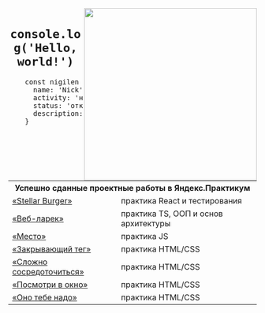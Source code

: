 <img align="right" width="350" src="https://i.pinimg.com/originals/66/83/3e/66833e07d6fb9eb5d724e47d0c814285.gif">
<h1 align="center"><code>console.log('Hello, world!')</code></h1> 

<div>
  <pre align="justify">
    const nigilen = {
      name: 'Nick',
      activity: 'начинающий frontend-разработчик',
      status: 'открыт для предложений о сотрудничестве',
      description: 'давайте знакомиться и работать вместе над проектами 🙃'
    }
  </pre>
  
  <!-- <h3>Меня зовут Николай ✌🏻</h3>
  <p>Я начинающий frontend-разработчик и открыт для предложений о сотрудничестве.</p>
  <p>Давайте знакомиться и работать вместе над классными проектами 🙃</p>-->
  
  <table>
    <tr>
      <th colspan="2">Успешно сданные проектные работы в Яндекс.Практикум</th>
    </tr>
    <tr>
      <td><a href="https://github.com/Nigilen/stellar-burger">«Stellar Burger»</a></td>
      <td>практика React и тестирования</td>
    </tr>
    <tr>
      <td><a href="https://github.com/Nigilen/web-larek-frontend.git">«Веб-ларек»</a></td>
      <td>практика TS, ООП и основ архитектуры</td>
    </tr>
    <tr>
      <td><a href="https://nigilen.github.io/mesto-project-ff/">«Место»</a></td>
      <td>практика JS</td>
    </tr>
    <tr>
      <td><a href="https://github.com/Nigilen/zakrivayuschiy-teg-f">«Закрывающий тег»</a></td>
      <td>практика HTML/CSS</td>
    </tr>
    <tr>
      <td><a href="https://github.com/Nigilen/slozhno-sosredotochitsya">«Сложно сосредоточиться»</a></td>
      <td>практика HTML/CSS</td>
    </tr>
    <tr>
      <td><a href="https://github.com/Nigilen/posmotri_v_okno">«Посмотри в окно»</a></td>
      <td>практика HTML/CSS</td>
    </tr>
    <tr>
      <td><a href="https://github.com/Nigilen/ono-tebe-nado">«Оно тебе надо»</a></td>
      <td>практика HTML/CSS</td>
    </tr>
    
  </table>
</div>
